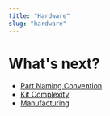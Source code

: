 ```yaml
---
title: "Hardware"
slug: "hardware"
---
```





# What's next?

 * [Part Naming Convention](hardware/part-naming-convention.md)
 * [Kit Complexity](hardware/kit-complexity.md)
 * [Manufacturing](hardware/manufacturing.md)
